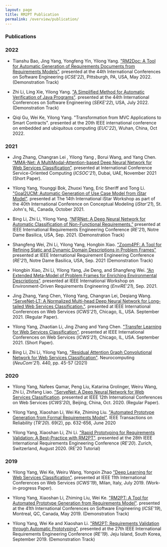 ```yaml
---
layout: page
title: RM2PT Publication
permalink: /overview/publication/
---
```


### Publications

### 2022

* Tianshu Bao, Jing Yang, Yongfeng Yin, Yilong Yang. ["RM2Doc: A Tool for Automatic Generation of Requirements Documents from Requirements Models"](https://doi.org/10.1145/3510454.3516850). presented at the 44th International Conferences on Software Engineering (*ICSE'22*), Pittsburgh, PA, USA, May 2022. (Demonstration Track)

* Zhi Li, Ling Xie, Yilong Yang. ["A Simplified Method for Automatic Verification of Java Programs"](https://doi.org/10.1145/3510454.3516850). presented at the 44th International Conferences on Software Engineering (*SEKE'22*), USA, July 2022. (Demonstration Track)

* Qiqi Gu, Wei Ke, Yilong Yang. "Transformation from MVC Applications to Smart Contracts". presented at the 20th IEEE international conference on embedded and ubiquitous computing (*EUC'22*), Wuhan, China, Oct 2022.


### 2021

* Jing Zhang, Changran Lei , Yilong Yang , Borui Wang, and Yang Chen. [“MMA-Net: A MultiModal-Attention-based Deep Neural Network for Web Services Classification”](https://doi.org/10.1007/978-3-030-91431-8_48). presented at International Conference Service-Oriented Computing (*ICSOC’21*), Dubai, UAE, November 2021 (Short Paper).

* Yilong Yang, Younggi Bok, Zhuoxi Yang, Eric Sheriff and Tong Li. ["Goal2UCM: Automatic Generation of Use Case Model from iStar Model"](http://ceur-ws.org/Vol-2983/iStar21_paper_4.pdf). presented at The 14th International iStar Workshop as part of the 40th International Conference on Conceptual Modeling (*iStar'21*), St. John's, NL, Canada, October 2021.

* Bing Li, Zhi Li, Yilong Yang. [“NFRNet: A Deep Neural Network for Automatic Classification of Non-Functional Requirements.”](https://doi.org/10.1109/RE51729.2021.00057) presented at IEEE International Requirements Engineering Conference (*RE’21*), Notre Dame Basilica, USA, Sep. 2021. (Demonstration Track)

* Shangfeng Wei, Zhi Li, Yilong Yang, Hongbin Xiao. ["Zoom4PF: A Tool for Refining Static and Dynamic Domain Descriptions in Problem Frames"](https://doi.org/10.1109/RE51729.2021.00047) presented at IEEE International Requirement Engineering Conference (*RE'21*), Notre Dame Basilica, USA, Sep. 2021 (Demonstration Track)

* Hongbin Xiao, Zhi Li, Yilong Yang, Jie Deng, and Shangfeng Wei. [“An Extended Meta-Model of Problem Frames for Enriching Environmental Descriptions”](https://doi.org/10.1109/REW53955.2021.00077). presented at IEEE International Workshop on Environment-Driven Requirements Engineering (*EnviRE'21*), Sep. 2021.

* Jing Zhang, Yang Chen, Yilong Yang, Changran Lei, Deqiang Wang. ["ServeNet-LT: A Normalized Multi-head Deep Neural Network for Long-tailed Web Services Classification."](https://doi.org/10.1109/ICWS53863.2021.00025). presented at IEEE International Conferences on Web Services (*ICWS’21*), Chicago, IL, USA. September 2021. (Regular Paper).

* Yilong Yang, Zhaotian Li, Jing Zhang and Yang Chen. ["Transfer Learning for Web Services Classification"](https://doi.org/10.1109/ICWS53863.2021.00036). presented at IEEE International Conferences on Web Services (*ICWS’21*), Chicago, IL, USA. September 2021. (Short Paper).

* Bing Li, Zhi Li, Yilong Yang, ["Residual Attention Graph Convolutional Network for Web Services Classification"](https://doi.org/10.1016/j.neucom.2021.01.089). Neurocomputing (*NeuCom'21*). 440, pp. 45-57 (2021)

### 2020
* Yilong Yang, Nafees Qamar, Peng Liu, Katarina Grolinger, Weiru Wang, Zhi Li, Zhifang Liao. ["ServeNet: A Deep Neural Network for Web Services Classification](https://doi.org/10.1109/ICWS49710.2020.00029). presented at IEEE 12th International Conferences on Web Services (*ICWS'20*), Beijing, China, Oct. 2020. (Regular Paper).

* Yilong Yang, Xiaoshan Li, Wei Ke, Zhiming Liu. ["Automated Prototype Generation from Formal Requirements Model"](https://doi.org/10.1109/TR.2019.2934348). IEEE Transactions on Reliability (*TR'20*). 69(2), pp. 632-656, June 2020

* Yilong Yang, Xiaoshan Li, Zhi Li. ["Rapid Prototyping for Requirements Validation: A Best-Practice with RM2PT"](pdf/RE20.pdf). presented at the 28th IEEE International Requirements Engineering Conference (*RE'20*). Zurich, Switzerland, August 2020. (RE'20 Tutorial)

### 2019 
* Yilong Yang, Wei Ke, Weiru Wang, Yongxin Zhao ["Deep Learning for Web Services Classification"](https://doi.org/10.1109/ICWS.2019.00079). presented at IEEE 11th International Conferences on Web Services (*ICWS'19*), Milan, Italy, July 2019. (Work-in-progress Paper).

* Yilong Yang, Xiaoshan Li, Zhiming Liu, Wei Ke. ["RM2PT: A Tool for Automated Prototype Generation from Requirements Model"](https://doi.org/10.1109/ICSE-Companion.2019.00038). presented at the 41th International Conferences on Software Engineering (*ICSE'19*), Montreal, QC, Canada, May 2019. (Demonstration Track)

* Yilong Yang, Wei Ke and Xiaoshan Li. ["RM2PT: Requirements Validation through Automatic Prototyping"](https://doi.org/10.1109/RE.2019.00067).
presented at the 27th IEEE International Requirements Engineering Conference (*RE'19*). Jeju Island, South Korea, September 2019. (Demonstration Track)
